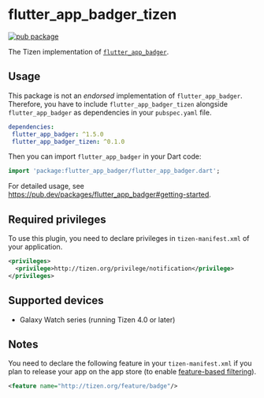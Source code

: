 # flutter_app_badger_tizen

[![pub package](https://img.shields.io/pub/v/flutter_app_badger_tizen.svg)](https://pub.dev/packages/flutter_app_badger_tizen)

The Tizen implementation of [`flutter_app_badger`](https://github.com/g123k/flutter_app_badger).

## Usage

 This package is not an _endorsed_ implementation of `flutter_app_badger`. Therefore, you have to include `flutter_app_badger_tizen` alongside `flutter_app_badger` as dependencies in your `pubspec.yaml` file.

 ```yaml
dependencies:
  flutter_app_badger: ^1.5.0
  flutter_app_badger_tizen: ^0.1.0
```

Then you can import `flutter_app_badger` in your Dart code:

```dart
import 'package:flutter_app_badger/flutter_app_badger.dart';
```

For detailed usage, see https://pub.dev/packages/flutter_app_badger#getting-started.

## Required privileges

To use this plugin, you need to declare privileges in `tizen-manifest.xml` of your application.

``` xml
<privileges>
  <privilege>http://tizen.org/privilege/notification</privilege>
</privileges>
```

## Supported devices

- Galaxy Watch series (running Tizen 4.0 or later)

## Notes

You need to declare the following feature in your `tizen-manifest.xml` if you plan to release your app on the app store (to enable [feature-based filtering](https://docs.tizen.org/application/native/tutorials/details/app-filtering)).

```xml
<feature name="http://tizen.org/feature/badge"/>
```
